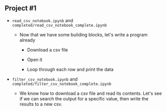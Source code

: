 ## Project #1

* ```read_csv_notebook.ipynb``` and ```completed/read_csv_notebook_complete.ipynb```

    * Now that we have some building blocks, let's write a program already

        * Download a csv file

        * Open it

        * Loop through each row and print the data

* ```filter_csv_notebook.ipynb``` and ```completed/filter_csv_notebook_complete.ipynb```

    * We know how to download a csv file and read its contents. Let's see if we can search the output for a specific value, then write the results to a new csv.

